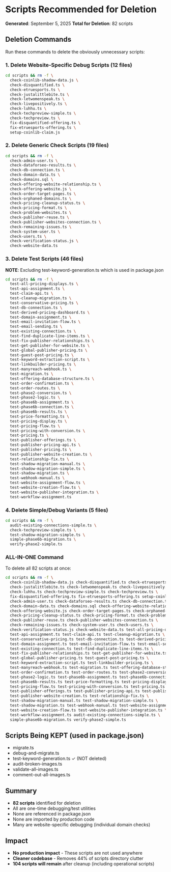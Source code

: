 # Scripts Recommended for Deletion
**Generated**: September 5, 2025
**Total for Deletion**: 82 scripts

## Deletion Commands
Run these commands to delete the obviously unnecessary scripts:

### 1. Delete Website-Specific Debug Scripts (12 files)
```bash
cd scripts && rm -f \
  check-coinlib-shadow-data.js \
  check-disquantified.ts \
  check-etruesports.ts \
  check-justalittlebite.ts \
  check-letwomenspeak.ts \
  check-livepositively.ts \
  check-luhhu.ts \
  check-techpreview-simple.ts \
  check-techpreview.ts \
  fix-disquantified-offering.ts \
  fix-etruesports-offering.ts \
  setup-coinlib-claim.js
```

### 2. Delete Generic Check Scripts (19 files)
```bash
cd scripts && rm -f \
  check-admin-user.ts \
  check-dataforseo-results.ts \
  check-db-connection.ts \
  check-domain-data.ts \
  check-domains.sql \
  check-offering-website-relationship.ts \
  check-offering-website.js \
  check-order-target-pages.ts \
  check-orphaned-domains.ts \
  check-pricing-cleanup-status.ts \
  check-pricing-format.ts \
  check-problem-websites.ts \
  check-publisher-reuse.ts \
  check-publisher-websites-connection.ts \
  check-remaining-issues.ts \
  check-system-user.ts \
  check-users.ts \
  check-verification-status.js \
  check-website-data.ts
```

### 3. Delete Test Scripts (46 files)
**NOTE**: Excluding test-keyword-generation.ts which is used in package.json

```bash
cd scripts && rm -f \
  test-all-pricing-displays.ts \
  test-api-assignment.ts \
  test-claim-api.ts \
  test-cleanup-migration.ts \
  test-conservative-pricing.ts \
  test-db-connection.ts \
  test-derived-pricing-dashboard.ts \
  test-domain-assignment.ts \
  test-email-invitation-flow.ts \
  test-email-sending.ts \
  test-existing-connection.ts \
  test-find-duplicate-line-items.ts \
  test-fix-publisher-relationships.ts \
  test-get-publisher-for-website.ts \
  test-global-publisher-pricing.ts \
  test-guest-post-pricing.ts \
  test-keyword-extraction-script.ts \
  test-linkbuilder-pricing.ts \
  test-manyreach-webhook.ts \
  test-migration.ts \
  test-offering-database-structure.ts \
  test-order-confirmation.ts \
  test-order-routes.ts \
  test-phase2-conversion.ts \
  test-phase2-logic.ts \
  test-phase6b-assignment.ts \
  test-phase6b-connection.ts \
  test-phase6b-results.ts \
  test-price-formatting.ts \
  test-pricing-display.ts \
  test-pricing-flow.ts \
  test-pricing-with-conversion.ts \
  test-pricing.ts \
  test-publisher-offerings.ts \
  test-publisher-pricing-api.ts \
  test-publisher-pricing.ts \
  test-publisher-website-creation.ts \
  test-relationship-fix.ts \
  test-shadow-migration-manual.ts \
  test-shadow-migration-simple.ts \
  test-shadow-migration.ts \
  test-webhook-manual.ts \
  test-website-assignment-flow.ts \
  test-website-creation-flow.ts \
  test-website-publisher-integration.ts \
  test-workflow-assignment.ts
```

### 4. Delete Simple/Debug Variants (5 files)
```bash
cd scripts && rm -f \
  audit-existing-connections-simple.ts \
  check-techpreview-simple.ts \
  test-shadow-migration-simple.ts \
  simple-phase6b-migration.ts \
  verify-phase2-simple.ts
```

### ALL-IN-ONE Command
To delete all 82 scripts at once:

```bash
cd scripts && rm -f \
  check-coinlib-shadow-data.js check-disquantified.ts check-etruesports.ts \
  check-justalittlebite.ts check-letwomenspeak.ts check-livepositively.ts \
  check-luhhu.ts check-techpreview-simple.ts check-techpreview.ts \
  fix-disquantified-offering.ts fix-etruesports-offering.ts setup-coinlib-claim.js \
  check-admin-user.ts check-dataforseo-results.ts check-db-connection.ts \
  check-domain-data.ts check-domains.sql check-offering-website-relationship.ts \
  check-offering-website.js check-order-target-pages.ts check-orphaned-domains.ts \
  check-pricing-cleanup-status.ts check-pricing-format.ts check-problem-websites.ts \
  check-publisher-reuse.ts check-publisher-websites-connection.ts \
  check-remaining-issues.ts check-system-user.ts check-users.ts \
  check-verification-status.js check-website-data.ts test-all-pricing-displays.ts \
  test-api-assignment.ts test-claim-api.ts test-cleanup-migration.ts \
  test-conservative-pricing.ts test-db-connection.ts test-derived-pricing-dashboard.ts \
  test-domain-assignment.ts test-email-invitation-flow.ts test-email-sending.ts \
  test-existing-connection.ts test-find-duplicate-line-items.ts \
  test-fix-publisher-relationships.ts test-get-publisher-for-website.ts \
  test-global-publisher-pricing.ts test-guest-post-pricing.ts \
  test-keyword-extraction-script.ts test-linkbuilder-pricing.ts \
  test-manyreach-webhook.ts test-migration.ts test-offering-database-structure.ts \
  test-order-confirmation.ts test-order-routes.ts test-phase2-conversion.ts \
  test-phase2-logic.ts test-phase6b-assignment.ts test-phase6b-connection.ts \
  test-phase6b-results.ts test-price-formatting.ts test-pricing-display.ts \
  test-pricing-flow.ts test-pricing-with-conversion.ts test-pricing.ts \
  test-publisher-offerings.ts test-publisher-pricing-api.ts test-publisher-pricing.ts \
  test-publisher-website-creation.ts test-relationship-fix.ts \
  test-shadow-migration-manual.ts test-shadow-migration-simple.ts \
  test-shadow-migration.ts test-webhook-manual.ts test-website-assignment-flow.ts \
  test-website-creation-flow.ts test-website-publisher-integration.ts \
  test-workflow-assignment.ts audit-existing-connections-simple.ts \
  simple-phase6b-migration.ts verify-phase2-simple.ts
```

## Scripts Being KEPT (used in package.json)
- migrate.ts
- debug-and-migrate.ts  
- test-keyword-generation.ts ✓ (NOT deleted)
- audit-broken-images.ts
- validate-all-images.ts
- comment-out-all-images.ts

## Summary
- **82 scripts** identified for deletion
- All are one-time debugging/test utilities
- None are referenced in package.json
- None are imported by production code
- Many are website-specific debugging (individual domain checks)

## Impact
- **No production impact** - These scripts are not used anywhere
- **Cleaner codebase** - Removes 44% of scripts directory clutter
- **104 scripts will remain** after cleanup (including operational scripts)
